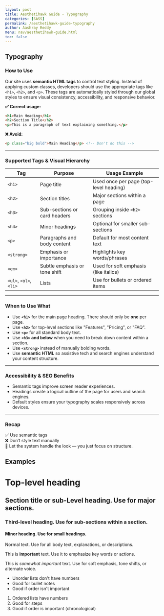 ```yaml
---
layout: post
title: Aesthetihawk Guide - Typography
categories: [SASS]
permalink: /aesthetihawk-guide-typography
author: Aashray Reddy
menu: nav/aesthetihawk-guide.html
toc: false
---
```


## Typography

### How to Use

Our site uses **semantic HTML tags** to control text styling. Instead of applying custom classes, developers should use the appropriate tags like `<h1>`, `<h2>`, and `<p>`. These tags are automatically styled through our global styles to ensure visual consistency, accessibility, and responsive behavior.

**✅ Correct usage:**

```html
<h1>Main Heading</h1>
<h2>Section Title</h2>
<p>This is a paragraph of text explaining something.</p>
```

**❌ Avoid:**

```html
<p class="big bold">Main Heading</p> <!-- Don't do this -->
```

---

### Supported Tags & Visual Hierarchy

| Tag     | Purpose                           | Usage Example                        |
|---------|------------------------------------|--------------------------------------|
| `<h1>`  | Page title                         | Used once per page (top-level heading) |
| `<h2>`  | Section titles                     | Major sections within a page         |
| `<h3>`  | Sub-sections or card headers       | Grouping inside `<h2>` sections      |
| `<h4>`  | Minor headings                     | Optional for smaller sub-sections    |
| `<p>`   | Paragraphs and body content        | Default for most content text        |
| `<strong>` | Emphasis or importance         | Highlights key words/phrases         |
| `<em>`  | Subtle emphasis or tone shift      | Used for soft emphasis (like italics)|
| `<ul>`, `<ol>`, `<li>` | Lists              | Use for bullets or ordered items     |

---

### When to Use What

- Use **`<h1>`** for the main page heading. There should only be **one** per page.
- Use **`<h2>`** for top-level sections like "Features", "Pricing", or "FAQ".
- Use **`<p>`** for all standard body text.
- Use **`<h3>` and below** when you need to break down content within a section.
- Use **`<strong>`** instead of manually bolding words.
- Use **semantic HTML** so assistive tech and search engines understand your content structure.

---

### Accessibility & SEO Benefits

- Semantic tags improve screen reader experiences.
- Headings create a logical outline of the page for users and search engines.
- Default styles ensure your typography scales responsively across devices.

---

### Recap

✅ Use semantic tags  
❌ Don’t style text manually  
🎯 Let the system handle the look — you just focus on structure.

## Examples

<h1>Top-level heading</h1>

<h2>Section title or sub-Level heading. Use for major sections.</h2>

<h3>Third-level heading. Use for sub-sections within a section.</h3>

<h4>Minor heading. Use for small headings.</h4>

<p>Normal text. Use for all body text, explanations, or descriptions.</p>

<p>This is <strong>important</strong> text. Use it to emphasize key words or actions.</p>

<p>This is <em>somewhat important</em> text. Use for soft emphasis, tone shifts, or alternate voice.</p>


<ul>
  <li>Unorder lists don't have numbers</li>
  <li>Good for bullet notes</li>
  <li>Good if order isn't important</li>
</ul>


<ol>
  <li>Ordered lists have numbers</li>
  <li>Good for steps</li>
  <li>Good if order is important (chronological)</li>
</ol>